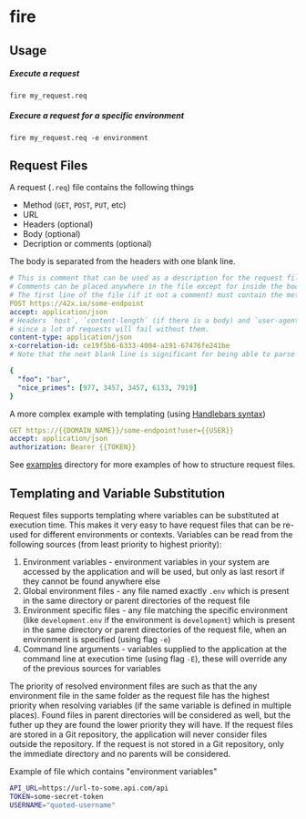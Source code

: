 # fire
## Usage
##### Execute a request
`fire my_request.req`

##### Execure a request for a specific environment
`fire my_request.req -e environment`

## Request Files
A request (`.req`) file contains the following things
- Method (`GET`, `POST`, `PUT`, etc)
- URL
- Headers (optional)
- Body (optional)
- Decription or comments (optional)

The body is separated from the headers with one blank line.

```yaml
# This is comment that can be used as a description for the request file
# Comments can be placed anywhere in the file except for inside the body
# The first line of the file (if it not a comment) must contain the method and the URL
POST https://42x.io/some-endpoint
accept: application/json
# Headers `host`, `content-length` (if there is a body) and `user-agent` are always sent
# since a lot of requests will fail without them.
content-type: application/json
x-correlation-id: ce19f5b6-6333-4004-a191-67476fe241be
# Note that the next blank line is significant for being able to parse the body

{
  "foo": "bar",
  "nice_primes": [977, 3457, 3457, 6133, 7919]
}
```

A more complex example with templating (using [Handlebars syntax](https://handlebarsjs.com/guide/#what-is-handlebars))

```yaml
GET https://{{DOMAIN_NAME}}/some-endpoint?user={{USER}}
accept: application/json
authorization: Bearer {{TOKEN}}
```

See [examples](examples/) directory for more examples of how to structure request files.

## Templating and Variable Substitution
Request files supports templating where variables can be substituted at execution time. This makes it very easy to have request
files that can be re-used for different environments or contexts. Variables can be read from the following sources (from least priority
to highest priority):
1. Environment variables - environment variables in your system are accessed by the application and will be used, but only as last resort
if they cannot be found anywhere else
2. Global environment files - any file named exactly `.env` which is present in the same directory or parent directories of the request file
3. Environment specific files - any file matching the specific environment (like `development.env` if the environment is `development`) which is present in the same directory or parent directories of the request file, when an environment is specified (using flag `-e`)
4. Command line arguments - variables supplied to the application at the command line at execution time (using flag `-E`), these will override any of the previous sources for variables

The priority of resolved environment files are such as that the any environment file in the same folder as the request file has the highest priority when resolving variables (if the same variable is defined in multiple places). Found files in parent directories will be considered as well, but the futher up they are found the lower priority they will have. If the request files are stored in a Git repository, the application will never consider files outside the repository. If the request is not stored in a Git repository, only the immediate directory and no parents will be considered.

Example of file which contains "environment variables"

```sh
API_URL=https://url-to-some.api.com/api
TOKEN=some-secret-token
USERNAME="quoted-username"
```
